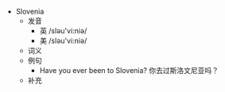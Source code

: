- Slovenia
  - 发音
    - 英 /sləu'vi:niə/
    - 美 /sləu'vi:niə/
  - 词义
  - 例句
    - Have you ever been to Slovenia? 你去过斯洛文尼亚吗？
  - 补充
